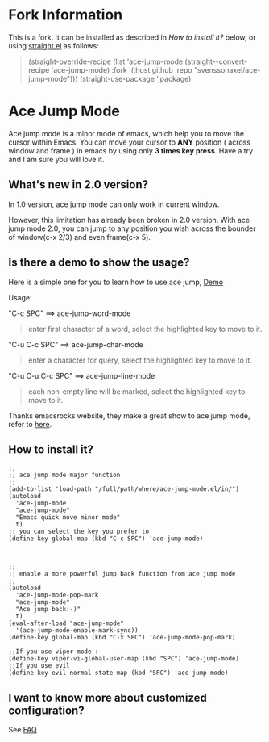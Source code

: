 Fork Information
================

This is a fork.
It can be installed as described in *How to install it?* below, or using [straight.el](https://github.com/raxod502/straight.el) as follows:

>(straight-override-recipe
> (list 'ace-jump-mode (straight--convert-recipe 'ace-jump-mode)
>       :fork '(:host github :repo "svenssonaxel/ace-jump-mode")))
>(straight-use-package ',package)

Ace Jump Mode
=============

Ace jump mode is a minor mode of emacs, which help you to move the
cursor within Emacs.  You can move your cursor to **ANY** position (
across window and frame ) in emacs by using only **3 times key
press**. Have a try and I am sure you will love it.


What's new in 2.0 version?
--------------------------

In 1.0 version, ace jump mode can only work in current window.

However, this limitation has already been broken in 2.0 version.  With
ace jump mode 2.0, you can jump to any position you wish across the
bounder of window(c-x 2/3) and even frame(c-x 5).


Is there a demo to show the usage?
------------------------------------
Here is a simple one for you to learn how to use ace jump, [Demo](http://dl.dropbox.com/u/3254819/AceJumpModeDemo/AceJumpDemo.htm)

Usage: 

"C-c SPC" ==>  ace-jump-word-mode

>enter first character of a word, select the highlighted key to move to it.

"C-u C-c SPC" ==>  ace-jump-char-mode

>enter a character for query, select the highlighted key to move to it.

"C-u C-u C-c SPC" ==>  ace-jump-line-mode

>each non-empty line will be marked, select the highlighted key to move to it.

Thanks emacsrocks website, they make a great show to ace jump mode,
refer to [here](http://www.youtube.com/watch?feature=player_embedded&v=UZkpmegySnc#!).


How to install it?
------------------

    ;;
    ;; ace jump mode major function
    ;; 
    (add-to-list 'load-path "/full/path/where/ace-jump-mode.el/in/")
    (autoload
      'ace-jump-mode
      "ace-jump-mode"
      "Emacs quick move minor mode"
      t)
    ;; you can select the key you prefer to
    (define-key global-map (kbd "C-c SPC") 'ace-jump-mode)



    ;; 
    ;; enable a more powerful jump back function from ace jump mode
    ;;
    (autoload
      'ace-jump-mode-pop-mark
      "ace-jump-mode"
      "Ace jump back:-)"
      t)
    (eval-after-load "ace-jump-mode"
      '(ace-jump-mode-enable-mark-sync))
    (define-key global-map (kbd "C-x SPC") 'ace-jump-mode-pop-mark)
    
    ;;If you use viper mode :
    (define-key viper-vi-global-user-map (kbd "SPC") 'ace-jump-mode)
    ;;If you use evil
    (define-key evil-normal-state-map (kbd "SPC") 'ace-jump-mode)


I want to know more about customized configuration?
---------------------------------------------------
See [FAQ ](http://github.com/winterTTr/ace-jump-mode/wiki/AceJump-FAQ)
